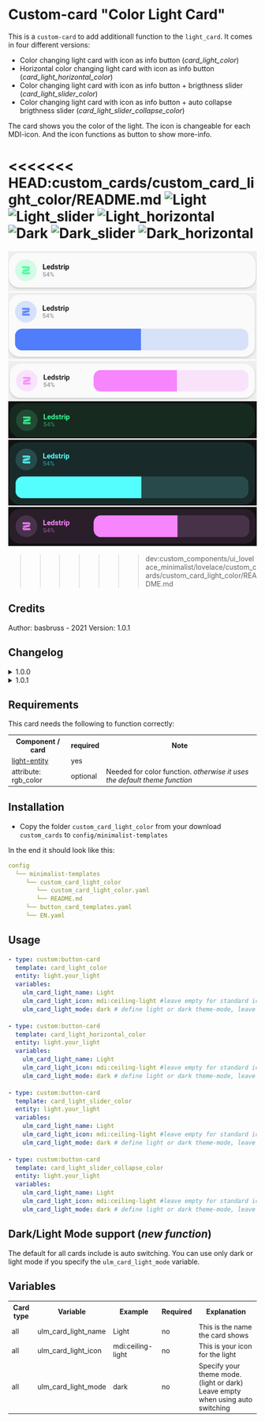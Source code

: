 # Custom-card "Color Light Card"

This is a `custom-card` to add additionall function to the `light_card`. It comes in four different versions:

- Color changing light card with icon as info button (*card_light_color*)
- Horizontal color changing light card with icon as info button  (*card_light_horizontal_color*)
- Color changing light card with icon as info button + brigthness slider (*card_light_slider_color*)
- Color changing light card with icon as info button + auto collapse brigthness slider (*card_light_slider_collapse_color*)

The card shows you the color of the light. The icon is changeable for each MDI-icon. And the icon functions as button to show more-info.

<<<<<<< HEAD:custom_cards/custom_card_light_color/README.md
![Light](../assets/screenshots/light_light.png)
![Light_slider](../assets/screenshots/light_light_slider.png)
![Light_horizontal](../assets/screenshots/light_light_horizontal.png)
![Dark](../assets/screenshots/light_dark.png)
![Dark_slider](../assets/screenshots/light_dark_slider.png)
![Dark_horizontal](../assets/screenshots/light_dark_horizontal.png)
=======
![Light](../../docs/assets/img/light_light.png)
![Light_slider](../../docs/assets/img/light_light_slider.png)
![Light_horizontal](../../docs/assets/img/light_light_horizontal.png)
![Dark](../../docs/assets/img/light_dark.png)
![Dark_slider](../../docs/assets/img/light_dark_slider.png)
![Dark_horizontal](../../docs/assets/img/light_dark_horizontal.png)

>>>>>>> dev:custom_components/ui_lovelace_minimalist/lovelace/custom_cards/custom_card_light_color/README.md
## Credits

Author: basbruss - 2021
Version: 1.0.1

## Changelog

<details>
<summary>1.0.0</summary>
Initial release
</details>
<details>
<summary>1.0.1</summary>
Bug fix background color `card_light_color`<br>
Bug fix template not found <br>
Add <i>card_light_horizontal_color</i> and <i>card_light_horizontal_icon_info</i><br>
Add variable to specify theme mode (no need for changing templates anymore)<br>
Code celanup
</details>

## Requirements

This card needs the following to function correctly:
<table>
<tr>
<th>Component / card</th>
<th>required</th>
<th>Note</th>
</tr>
<tr>
<td><a href=https://www.home-assistant.io/integrations/light>light-entity</a></td>
<td>yes</td>
<td></td>
</tr>
<tr>
<td>attribute: rgb_color</td>
<td>optional</td>
<td>Needed for color function. <i>otherwise it uses the default theme function</i></td>
</tr>
</table>

## Installation

- Copy the folder `custom_card_light_color` from your download `custom_cards` to `config/minimalist-templates`

In the end it should look like this:

```yaml
config
  └── minimalist-templates
     └── custom_card_light_color
        └── custom_card_light_color.yaml
        └── README.md
     └── button_card_templates.yaml
     └── EN.yaml
```

## Usage

```yaml
- type: custom:button-card
  template: card_light_color
  entity: light.your_light
  variables:
    ulm_card_light_name: Light
    ulm_card_light_icon: mdi:ceiling-light #leave empty for standard icon
    ulm_card_light_mode: dark # define light or dark theme-mode, leave empty if you use auto

- type: custom:button-card
  template: card_light_horizontal_color
  entity: light.your_light
  variables:
    ulm_card_light_name: Light
    ulm_card_light_icon: mdi:ceiling-light #leave empty for standard icon
    ulm_card_light_mode: dark # define light or dark theme-mode, leave empty if you use auto

- type: custom:button-card
  template: card_light_slider_color
  entity: light.your_light
  variables:
    ulm_card_light_name: Light
    ulm_card_light_icon: mdi:ceiling-light #leave empty for standard icon
    ulm_card_light_mode: dark # define light or dark theme-mode, leave empty if you use auto

- type: custom:button-card
  template: card_light_slider_collapse_color
  entity: light.your_light
  variables:
    ulm_card_light_name: Light
    ulm_card_light_icon: mdi:ceiling-light #leave empty for standard icon
    ulm_card_light_mode: dark # define light or dark theme-mode, leave empty if you use auto
```

## Dark/Light Mode support (*new function*)

The default for all cards include is auto switching. You can use only dark or light mode if you specify the `ulm_card_light_mode` variable.

## Variables

<table>
<tr>
<th>Card type</th>
<th>Variable</th>
<th>Example</th>
<th>Required</th>
<th>Explanation</th>
</tr>
<tr>
<td>all</td>
<td>ulm_card_light_name</td>
<td>Light</td>
<td>no</td>
<td>This is the name the card shows</td>
</tr>
<tr>
<td>all</td>
<td>ulm_card_light_icon</td>
<td>mdi:ceiling-light</td>
<td>no</td>
<td>This is your icon for the light</td>
</tr>
<td>all</td>
<td>ulm_card_light_mode</td>
<td>dark</td>
<td>no</td>
<td>Specify your theme mode. (light or dark) <br>Leave empty when using auto switching</td>
</tr>
</table>
